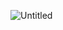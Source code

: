 ![Untitled](https://user-images.githubusercontent.com/61826522/76159772-ff1c0f00-6123-11ea-8a48-5c60173cb239.png)
